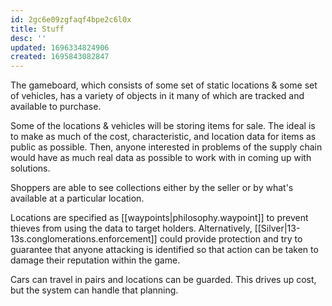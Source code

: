 ```yaml
---
id: 2gc6e09zgfaqf4bpe2c6l0x
title: Stuff
desc: ''
updated: 1696334824906
created: 1695843082847
---
```

The gameboard, which consists of some set of static locations & some set of vehicles, has a variety of objects in it many of which are tracked and available to purchase.

Some of the locations & vehicles will be storing items for sale. The ideal is to make as much of the cost, characteristic, and location data for items as public as possible. Then, anyone interested in problems of the supply chain would have as much real data as possible to work with in coming up with solutions.

Shoppers are able to see collections either by the seller or by what's available at a particular location.

Locations are specified as [[waypoints|philosophy.waypoint]] to prevent thieves from using the data to target holders. Alternatively, [[Silver|13-13s.conglomerations.enforcement]] could provide protection and try to guarantee that anyone attacking is identified so that action can be taken to damage their reputation within the game.

Cars can travel in pairs and locations can be guarded. This drives up cost, but the system can handle that planning.
